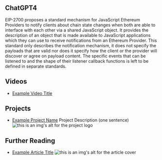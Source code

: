 ## ChatGPT4

EIP-2700 proposes a standard mechanism for JavaScript Ethereum Providers to notify clients about chain state changes when both are able to interface with each other via a shared JavaScript object. It provides the description of an object that is made available to JavaScript applications which they can use to receive notifications from an Ethereum Provider. This standard only describes the notification mechanism, it does not specify the payloads that are valid nor does it specify how the client or the provider will discover or agree on payload content. The specific events that can be listened to and the shape of their listener callback functions is left to be defined in separate standards.

## Videos

- [Example Video Title](https://www.youtube.com/watch?v=TDGq4aeevgY)

## Projects

- [Example Project Name](https://xxxx.xxx/xxxxx) Project Description (one sentence) ![this is an img's alt for the project logo](https://xxxx.xxx/project-logo.xxx)

## Further Reading

- [Example Article Title](https://xxxx.xxx/xxxxx) ![this is an img's alt for the article cover](https://xxxx.xxx/article-cover.xxx)
